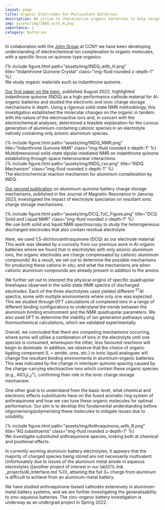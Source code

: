 ```yaml
---
layout: page
title: Organic Electrodes for Multivalent Batteries
description: We strive to characterise organic batteries to help target optimal structures for high performing electrodes in different battery chemistries.
img: assets/img/INDQ_with_H.png
importance: 1
category: Batteries
---
```


In collaboration with the [John Group](http://gjohn.ccny.cuny.edu) at CCNY we have been developing understanding of electrochemical ion complexation to organic molecules, with a specific focus on quinone-type organics.

<div class="row justify-content-sm-center">
    <div class="col-sm-8 mt-3 mt-md-0">
        {% include figure.html path="assets/img/INDQ_with_H.png" title="Indanthrone Quinone Crystal" class="img-fluid rounded z-depth-1" %}
    </div>
</div>
<div class="caption">
    We study organic materials such as indanthrone quinone.
</div>

[Our first paper on the topic](https://pubs.acs.org/doi/10.1021/acs.jpcc.2c04272), published August 2022, highlighted indanthrone quinone (INDQ) as a high-performance cathode material for Al-organic batteries and studied the electronic and ionic charge storage mechanisms in depth. Using a rigorous solid-state NMR methodology, this investigation established the molecular changes on the organic in tandem with the nature of the electroactive ions and, in concert with the electrochemical analyses, determined a feasible explanation for the curious generation of aluminium-containing cationic species in an electrolyte natively containing only anionic aluminium species.

<div class="row justify-content-sm-center">
    <div class="col-sm-8 mt-3 mt-md-0">
        {% include figure.html path="assets/img/INDQ_NMR.png" title="Indanthrone Quinone NMR" class="img-fluid rounded z-depth-1" %}
    </div>
</div>
<div class="caption">
    Multidimensional solid-state dipolar-mediated NMR on indanthrone quinone establishing through-space heteronuclear interactions.
</div>

<div class="row justify-content-sm-center">
    <div class="col-sm-8 mt-3 mt-md-0">
        {% include figure.html path="assets/img/INDQ_rxn.png" title="INDQ Mechanism" class="img-fluid rounded z-depth-1" %}
    </div>
</div>
<div class="caption">
    The electrochemical reaction mechanism for aluminium complexation by INDQ.
</div>

[Our second publication](https://www.sciencedirect.com/science/article/abs/pii/S1090780723000095) on aluminium-quinone battery charge storage mechanisms, published in the Journal of Magnetic Resonance in Januray 2023, investigated the impact of electrolyte speciation on resultant ionic charge storage mechanisms.

<div class="row justify-content-sm-center">
    <div class="col-sm-8 mt-3 mt-md-0">
        {% include figure.html path="assets/img/DCQ_ToC_Figure.png" title="DCQ Solid and Liquid NMR" class="img-fluid rounded z-depth-1" %}
    </div>
</div>
<div class="caption">
    We use both solid and liquid NMR spectroscopy to study the heterogeneous discharged electrodes that also contain residual electrolyte.
</div>

Here, we used 1,5-dichloroanthraquinone (DCQ) as our electrode material This work was ideated by a curiosity from our previous work in Al-organic batteries where we found that in electrolytes with only anionic aluminium ions, the organic electrodes are charge compensated by cationic aluminium compounds! As a result, we set out to determine the possible mechanisms for producing these cations in-situ, and what the mechanisms are when cationic aluminium compounds are already present in addition to the anions.

We further set out to interpret the physical origins of specific quadrupolar lineshapes observed in the solid-state NMR spectra of discharged electrodes. Each of the three electrolytes used yielded different <sup>27</sup>Al spectra, some with multiple environments where only one was expected. This we studied through DFT calculations of complexed ions in a range of different binding configurations to understand the trends between the aluminium binding environment and the NMR quadrupolar parameters. We also used DFT to determine the viability of ion generation pathways using thermochemical calculations, which we validated experimentally.

Overall, we concluded that there are competing mechanisms occurring, where some will utilise a combination of ions in the electrolyte until one species is consumed, whereupon the other, less favoured reactions will begin to dominate. In addition, we observe that the choice of organic ligating component (L = amide, urea, etc.) in ionic liquid analogues will change the resultant binding environments in aluminum-organic batteries. This was indicated by the change in interlayer quinone spacing caused by the charge-carrying electroactive ions which contain these organic species (e.g., AlCl<sub>2</sub>L<sub>2</sub><sup>+</sup>), confirming their role in the ionic charge storage mechanism.

One other goal is to understand from the basic level, what chemical and electronic effects substituents have on the fused aromatic ring system of anthraquinone and how we can tune these organic molecules for optimal performance. Our aim is to develop this fundamental understanding before oligomerising/polymerising these molecules to mitigate issues due to solubility.

<div class="row justify-content-sm-center">
    <div class="col-sm-4 mt-3 mt-md-0">
        {% include figure.html path="assets/img/Anthraquinone_with_R.png" title="AQ substituents" class="img-fluid rounded z-depth-1" %}
    </div>
</div>
<div class="caption">
    We investigate substituted anthraquinone species, looking both at chemical and positional effects.
</div>

In currently working aluminum battery electrolytes, it appears that the majority of charged species being stored are not necessarily multivalent. Unfortunately due to issues of the aluminum metal anode in aqueous electrolytes ([another project of interest in our lab]({% link _projects/Al_Interface.md %})), attaining the full 3+ charge from aluminum is difficult to achieve from an aluminum-metal battery.

We have studied anthraquinone-based cathodes extensively in aluminum-metal battery systems, and we are further investigating the generalisability to zinc-aqueous batteries.
The zinc-organic battery investigation is underway as an undergrad project in Spring 2022.
